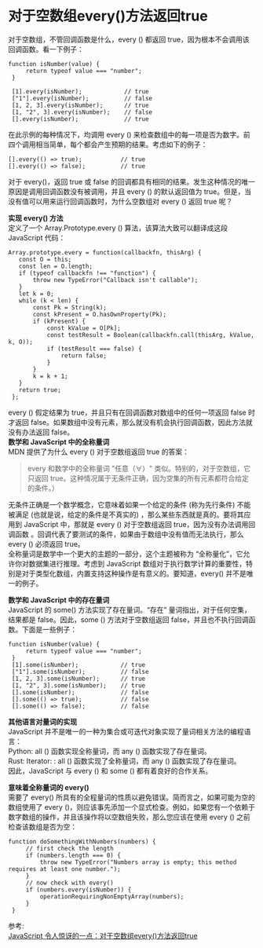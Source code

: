 # 对于空数组every()方法返回true
对于空数组，不管回调函数是什么，every () 都返回 true，因为根本不会调用该回调函数。看一下例子：  
``` 
function isNumber(value) {
     return typeof value === "number";
 }

 [1].every(isNumber);            // true
 ["1"].every(isNumber);          // false
 [1, 2, 3].every(isNumber);      // true
 [1, "2", 3].every(isNumber);    // false
 [].every(isNumber);             // true
```
在此示例的每种情况下，均调用 every () 来检查数组中的每一项是否为数字。前四个调用相当简单，每个都会产生预期的结果。考虑如下的例子：  
``` 
[].every(() => true);           // true
[].every(() => false);          // true
```
对于 every()，返回 true 或 false 的回调都具有相同的结果。发生这种情况的唯一原因是调用回调函数没有被调用，并且 every () 的默认返回值为 true。但是，当没有值可以用来运行回调函数时，为什么空数组对 every () 返回 true 呢？  

**实现 every() 方法**  
定义了一个 Array.Prototype.every () 算法，该算法大致可以翻译成这段 JavaScript 代码：   
``` 
Array.prototype.every = function(callbackfn, thisArg) {
   const O = this;
   const len = O.length;
   if (typeof callbackfn !== "function") {
       throw new TypeError("Callback isn't callable");
   }
   let k = 0;
   while (k < len) {
       const Pk = String(k);
       const kPresent = O.hasOwnProperty(Pk);
       if (kPresent) {
           const kValue = O[Pk];
           const testResult = Boolean(callbackfn.call(thisArg, kValue, k, O));
           if (testResult === false) {
               return false;
           }
       }
       k = k + 1;
   }
   return true;
 };
```
every () 假定结果为 true，并且只有在回调函数对数组中的任何一项返回 false 时才返回 false。如果数组中没有元素，那么就没有机会执行回调函数，因此方法就没有办法返回 false。  
**数学和 JavaScript 中的全称量词**  
MDN 提供了为什么 every () 对于空数组返回 true 的答案：  
> every 和数学中的全称量词 "任意（∀）" 类似。特别的，对于空数组，它只返回 true。这种情况属于无条件正确，因为空集的所有元素都符合给定的条件。）

无条件正确是一个数学概念，它意味着如果一个给定的条件 (称为先行条件) 不能被满足 (也就是说，给定的条件是不真实的) ，那么某些东西就是真的。要将其应用到 JavaScript 中，那就是 every () 对于空数组返回 true，因为没有办法调用回调函数 。回调代表了要测试的条件，如果由于数组中没有值而无法执行，那么 every () 必须返回 true。  
全称量词是数学中一个更大的主题的一部分，这个主题被称为 “全称量化”，它允许你对数据集进行推理。考虑到 JavaScript 数组对于执行数学计算的重要性，特别是对于类型化数组，内置支持这种操作是有意义的。要知道，every() 并不是唯一的例子。  

**数学和 JavaScript 中的存在量词**  
JavaScript 的 some() 方法实现了存在量词。“存在” 量词指出，对于任何空集，结果都是 false。因此，some () 方法对于空数组返回 false，并且也不执行回调函数。下面是一些例子：  
``` 
function isNumber(value) {
     return typeof value === "number";
 }
 [1].some(isNumber);            // true
 ["1"].some(isNumber);          // false
 [1, 2, 3].some(isNumber);      // true
 [1, "2", 3].some(isNumber);    // true
 [].some(isNumber);             // false
 [].some(() => true);           // false
 [].some(() => false);          // false
```

**其他语言对量词的实现**  
JavaScript 并不是唯一的一种为集合或可迭代对象实现了量词相关方法的编程语言：  
Python: all () 函数实现全称量词，而 any () 函数实现了存在量词。  
Rust: Iterator: : all () 函数实现了全称量词，而 any () 函数实现了存在量词。  
因此，JavaScript 与 every () 和 some () 都有着良好的合作关系。  

**意味着全称量词的 every()**  
需要了 every() 所具有的全程量词的性质以避免错误。简而言之，如果可能为空的数组使用了 every ()，则应该事先添加一个显式检查。例如，如果您有一个依赖于数字数组的操作，并且该操作将以空数组失败，那么您应该在使用 every () 之前检查该数组是否为空：  
``` 
function doSomethingWithNumbers(numbers) {
     // first check the length
     if (numbers.length === 0) {
         throw new TypeError("Numbers array is empty; this method requires at least one number.");
     }
     // now check with every()
     if (numbers.every(isNumber)) {
         operationRequiringNonEmptyArray(numbers);
     }
 }

```





参考:  
[JavaScript 令人惊讶的一点：对于空数组every()方法返回true](https://mp.weixin.qq.com/s/j1qyT2_KYFNRp3M896MWjA)
